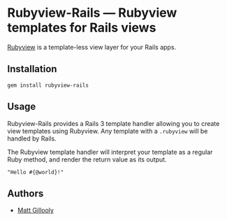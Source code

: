 # Rubyview-Rails &mdash; Rubyview templates for Rails views

[Rubyview](https://github.com/mattgillooly/rubyview) is a template-less view layer for your Rails apps.

## Installation

`gem install rubyview-rails`

## Usage

Rubyview-Rails provides a Rails 3 template handler allowing you to create 
view templates using Rubyview. Any template with a `.rubyview` will be handled by Rails.

The Rubyview template handler will interpret your template as a regular Ruby method, and render the return value as its output.

    "Hello #{@world}!"

## Authors

* [Matt Gillooly](https://github.com/mattgillooly)

